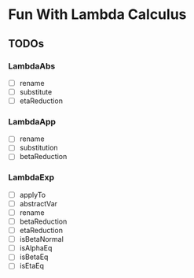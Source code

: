 # Fun With Lambda Calculus



## TODOs

### LambdaAbs

- [ ] rename
- [ ] substitute
- [ ] etaReduction

### LambdaApp

- [ ] rename
- [ ] substitution
- [ ] betaReduction

### LambdaExp

- [ ] applyTo
- [ ] abstractVar
- [ ] rename
- [ ] betaReduction
- [ ] etaReduction
- [ ] isBetaNormal
- [ ] isAlphaEq
- [ ] isBetaEq
- [ ] isEtaEq
